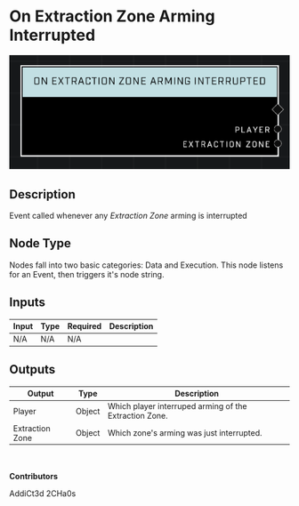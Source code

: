 # On Extraction Zone Arming Interrupted
![alt text](../../../.gitbook/assets/on-extraction-zone-arming-interrupted.png)
## Description
Event called whenever any *Extraction Zone* arming is interrupted

## Node Type
Nodes fall into two basic categories: Data and Execution. This node listens for an Event, then triggers it's node string.

## Inputs
| Input | Type | Required | Description |
|------------------|------------------|----------|--------------------------------------------------------------|
| N/A | N/A | N/A | |

## Outputs
| Output | Type | Description |
|------------------|------------------|--------------------------------------------------------------|
| Player | Object | Which player interruped arming of the Extraction Zone.|
| Extraction Zone | Object | Which zone's arming was just interrupted.|

\
\
**Contributors**

AddiCt3d 2CHa0s